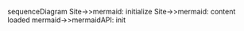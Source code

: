 sequenceDiagram
	Site->>mermaid: initialize
	Site->>mermaid: content loaded
	mermaid->>mermaidAPI: init

